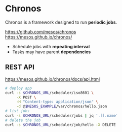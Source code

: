 # Chronos

Chronos is a framework designed to run **periodic jobs**.

<https://github.com/mesos/chronos>  
<https://mesos.github.io/chronos/>

* Schedule jobs with **repeating interval**
* Tasks may have parent **dependencies**

## REST API

<https://mesos.github.io/chronos/docs/api.html>

```bash
# deploy app
curl -s $CHRONOS_URL/scheduler/iso8601 \
     -X POST \
     -H "Content-type: application/json" \
     -d @$MESOS_EXAMPLE/var/chronos/hello.json
# list jobs
curl -s $CHRONOS_URL/scheduler/jobs | jq '.[].name'
# delete the job
curl -s $CHRONOS_URL/scheduler/job/hello -X DELETE
```
